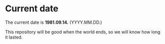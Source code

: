 # Current date

The current date is **1981.09.14.** (YYYY.MM.DD.)

This repository will be good when the world ends, so we will know how long it lasted.